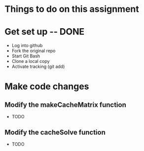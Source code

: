 Things to do on this assignment
===============================

# Get set up -- DONE
* Log into github
* Fork the original repo
* Start Git Bash
* Clone a local copy
* Activate tracking (git add)

# Make code changes
## Modify the makeCacheMatrix function
* TODO
## Modify the cacheSolve function
* TODO